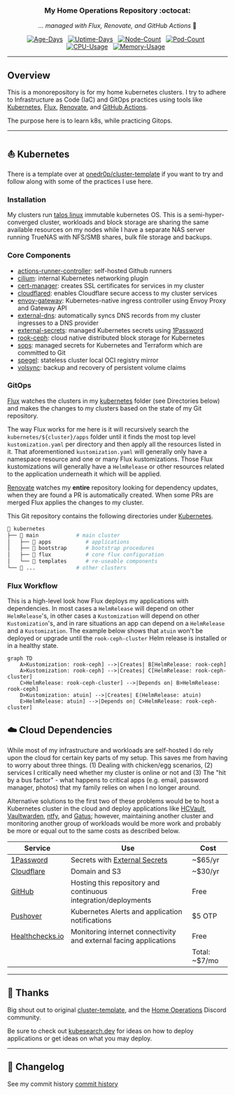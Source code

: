<div align="center">

### My Home Operations Repository :octocat:

_... managed with Flux, Renovate, and GitHub Actions_ 🤖

</div>

<div align="center">


[![Age-Days](https://kromgo.codelooks.com/cluster_age_days?format=badge&style=flat-square)](https://github.com/kashalls/kromgo/)&nbsp;&nbsp;
[![Uptime-Days](https://kromgo.codelooks.com/cluster_uptime_days?format=badge&style=flat-square)](https://github.com/kashalls/kromgo/)&nbsp;&nbsp;
[![Node-Count](https://kromgo.codelooks.com/cluster_node_count?format=badge&style=flat-square)](https://github.com/kashalls/kromgo/)&nbsp;&nbsp;
[![Pod-Count](https://kromgo.codelooks.com/cluster_pod_count?format=badge&style=flat-square)](https://github.com/kashalls/kromgo/)&nbsp;&nbsp;
[![CPU-Usage](https://kromgo.codelooks.com/cluster_cpu_usage?format=badge&style=flat-square)](https://github.com/kashalls/kromgo/)&nbsp;&nbsp;
[![Memory-Usage](https://kromgo.codelooks.com/cluster_memory_usage?format=badge&style=flat-square)](https://github.com/kashalls/kromgo/)&nbsp;&nbsp;


</div>

---

## Overview

This is a monorepository is for my home kubernetes clusters.
I try to adhere to Infrastructure as Code (IaC) and GitOps practices using tools like [Kubernetes](https://kubernetes.io/), [Flux](https://github.com/fluxcd/flux2), [Renovate](https://github.com/renovatebot/renovate), and [GitHub Actions](https://github.com/features/actions).

The purpose here is to learn k8s, while practicing Gitops.

---

## ⛵ Kubernetes

There is a template over at [onedr0p/cluster-template](https://github.com/onedr0p/cluster-template) if you want to try and follow along with some of the practices I use here.

### Installation

My clusters run [talos linux](https://www.talos.dev) immutable kubernetes OS. This is a semi-hyper-converged cluster, workloads and block storage are sharing the same available resources on my nodes while I have a separate NAS server running TrueNAS with NFS/SMB shares, bulk file storage and backups.

### Core Components

- [actions-runner-controller](https://github.com/actions/actions-runner-controller): self-hosted Github runners
- [cilium](https://github.com/cilium/cilium): internal Kubernetes networking plugin
- [cert-manager](https://cert-manager.io/docs/): creates SSL certificates for services in my cluster
- [cloudflared](https://github.com/cloudflare/cloudflared): enables Cloudflare secure access to my cluster services
- [envoy-gateway](https://github.com/envoyproxy/gateway): Kubernetes-native ingress controller using Envoy Proxy and Gateway API
- [external-dns](https://github.com/kubernetes-sigs/external-dns): automatically syncs DNS records from my cluster ingresses to a DNS provider
- [external-secrets](https://github.com/external-secrets/external-secrets/): managed Kubernetes secrets using [1Password](https://1password.com/)
- [rook-ceph](https://rook.io/): cloud native distributed block storage for Kubernetes
- [sops](https://toolkit.fluxcd.io/guides/mozilla-sops/): managed secrets for Kubernetes and Terraform which are committed to Git
- [spegel](https://github.com/XenitAB/spegel): stateless cluster local OCI registry mirror
- [volsync](https://github.com/backube/volsync): backup and recovery of persistent volume claims

### GitOps

[Flux](https://github.com/fluxcd/flux2) watches the clusters in my [kubernetes](./kubernetes/) folder (see Directories below) and makes the changes to my clusters based on the state of my Git repository.

The way Flux works for me here is it will recursively search the `kubernetes/${cluster}/apps` folder until it finds the most top level `kustomization.yaml` per directory and then apply all the resources listed in it. That aforementioned `kustomization.yaml` will generally only have a namespace resource and one or many Flux kustomizations. Those Flux kustomizations will generally have a `HelmRelease` or other resources related to the application underneath it which will be applied.

[Renovate](https://github.com/renovatebot/renovate) watches my **entire** repository looking for dependency updates, when they are found a PR is automatically created. When some PRs are merged Flux applies the changes to my cluster.

This Git repository contains the following directories under [Kubernetes](./kubernetes/).

```sh
📁 kubernetes
├── 📁 main            # main cluster
│   ├── 📁 apps           # applications
│   ├── 📁 bootstrap      # bootstrap procedures
│   ├── 📁 flux           # core flux configuration
│   └── 📁 templates      # re-useable components
└── 📁 ...             # other clusters
```

### Flux Workflow

This is a high-level look how Flux deploys my applications with dependencies. In most cases a `HelmRelease` will depend on other `HelmRelease`'s, in other cases a `Kustomization` will depend on other `Kustomization`'s, and in rare situations an app can depend on a `HelmRelease` and a `Kustomization`. The example below shows that `atuin` won't be deployed or upgrade until the `rook-ceph-cluster` Helm release is installed or in a healthy state.

```mermaid
graph TD
    A>Kustomization: rook-ceph] -->|Creates| B[HelmRelease: rook-ceph]
    A>Kustomization: rook-ceph] -->|Creates| C[HelmRelease: rook-ceph-cluster]
    C>HelmRelease: rook-ceph-cluster] -->|Depends on| B>HelmRelease: rook-ceph]
    D>Kustomization: atuin] -->|Creates| E(HelmRelease: atuin)
    E>HelmRelease: atuin] -->|Depends on| C>HelmRelease: rook-ceph-cluster]
```

## ☁️ Cloud Dependencies

While most of my infrastructure and workloads are self-hosted I do rely upon the cloud for certain key parts of my setup. This saves me from having to worry about three things. (1) Dealing with chicken/egg scenarios, (2) services I critically need whether my cluster is online or not and (3) The "hit by a bus factor" - what happens to critical apps (e.g. email, password manager, photos) that my family relies on when I no longer around.

Alternative solutions to the first two of these problems would be to host a Kubernetes cluster in the cloud and deploy applications like [HCVault](https://www.vaultproject.io/), [Vaultwarden](https://github.com/dani-garcia/vaultwarden), [ntfy](https://ntfy.sh/), and [Gatus](https://gatus.io/); however, maintaining another cluster and monitoring another group of workloads would be more work and probably be more or equal out to the same costs as described below.

| Service                                     | Use                                                               | Cost          |
| ------------------------------------------- | ----------------------------------------------------------------- | ------------- |
| [1Password](https://1password.com/)         | Secrets with [External Secrets](https://external-secrets.io/)     | ~$65/yr       |
| [Cloudflare](https://www.cloudflare.com/)   | Domain and S3                                                     | ~$30/yr       |
| [GitHub](https://github.com/)               | Hosting this repository and continuous integration/deployments    | Free          |
| [Pushover](https://pushover.net/)           | Kubernetes Alerts and application notifications                   | $5 OTP        |
| [Healthchecks.io](https://healthchecks.io/) | Monitoring internet connectivity and external facing applications | Free          |
|                                             |                                                                   | Total: ~$7/mo |

---
## 🤝 Thanks

Big shout out to original [cluster-template](https://github.com/onedr0p/cluster-template), and the [Home Operations](https://discord.gg/home-operations) Discord community.

Be sure to check out [kubesearch.dev](https://kubesearch.dev/) for ideas on how to deploy applications or get ideas on what you may deploy.

---

## 📜 Changelog

See my commit history [commit history](https://github.com/lukeevanstech/talos-cluster/commits/)
